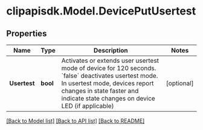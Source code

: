 # clipapisdk.Model.DevicePutUsertest

## Properties

Name | Type | Description | Notes
------------ | ------------- | ------------- | -------------
**Usertest** | **bool** | Activates or extends user usertest mode of device for 120 seconds. &#x60;false&#x60; deactivates usertest mode. In usertest mode, devices report changes in state faster and indicate state changes on device LED (if applicable)  | [optional] 

[[Back to Model list]](../README.md#documentation-for-models) [[Back to API list]](../README.md#documentation-for-api-endpoints) [[Back to README]](../README.md)

